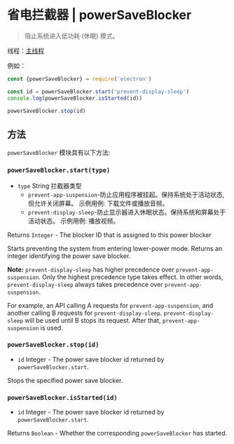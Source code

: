 # 省电拦截器 | powerSaveBlocker

> 阻止系统进入低功耗 (休眠) 模式。

线程：[主线程](../glossary.md#main-process)

例如：

```javascript
const {powerSaveBlocker} = require('electron')

const id = powerSaveBlocker.start('prevent-display-sleep')
console.log(powerSaveBlocker.isStarted(id))

powerSaveBlocker.stop(id)
```

## 方法

` powerSaveBlocker ` 模块具有以下方法:

### `powerSaveBlocker.start(type)`

* `type` String 拦截器类型 
  * ` prevent-app-suspension `-防止应用程序被挂起。保持系统处于活动状态, 但允许关闭屏幕。 示例用例: 下载文件或播放音频。
  * ` prevent-display-sleep `-防止显示器进入休眠状态。保持系统和屏幕处于活动状态。 示例用例: 播放视频。

Returns `Integer` - The blocker ID that is assigned to this power blocker

Starts preventing the system from entering lower-power mode. Returns an integer identifying the power save blocker.

**Note:** `prevent-display-sleep` has higher precedence over `prevent-app-suspension`. Only the highest precedence type takes effect. In other words, `prevent-display-sleep` always takes precedence over `prevent-app-suspension`.

For example, an API calling A requests for `prevent-app-suspension`, and another calling B requests for `prevent-display-sleep`. `prevent-display-sleep` will be used until B stops its request. After that, `prevent-app-suspension` is used.

### `powerSaveBlocker.stop(id)`

* `id` Integer - The power save blocker id returned by `powerSaveBlocker.start`.

Stops the specified power save blocker.

### `powerSaveBlocker.isStarted(id)`

* `id` Integer - The power save blocker id returned by `powerSaveBlocker.start`.

Returns `Boolean` - Whether the corresponding `powerSaveBlocker` has started.